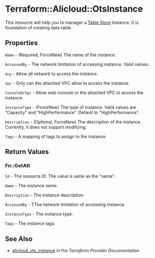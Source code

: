 # Terraform::Alicloud::OtsInstance

This resource will help you to manager a [Table Store](https://www.alibabacloud.com/help/doc-detail/27280.htm) Instance.
It is foundation of creating data table.

## Properties

`Name` - (Required, ForceNew) The name of the instance.

`AccessedBy` - The network limitation of accessing instance. Valid values:.

`Any` - Allow all network to access the instance.

`Vpc` - Only can the attached VPC allow to access the instance.

`ConsoleOrVpc` - Allow web console or the attached VPC to access the instance.

`InstanceType` - (ForceNew) The type of instance. Valid values are "Capacity" and "HighPerformance". Default to "HighPerformance".

`Description` - (Optional, ForceNew) The description of the instance. Currently, it does not support modifying.

`Tags` - A mapping of tags to assign to the instance.


## Return Values

### Fn::GetAtt

`Id` - The resource ID. The value is same as the "name".

`Name` - The instance name.

`Description` - The instance description.

`AccessedBy` - TThe network limitation of accessing instance.

`InstanceType` - The instance type.

`Tags` - The instance tags.

## See Also

* [alicloud_ots_instance](https://www.terraform.io/docs/providers/alicloud/r/ots_instance.html) in the _Terraform Provider Documentation_